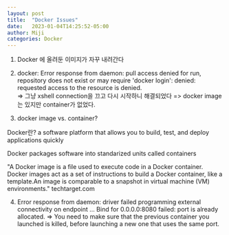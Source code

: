 ```yaml
---
layout: post
title:  "Docker Issues"
date:   2023-01-04T14:25:52-05:00
author: Miji
categories: Docker
---
```


1. Docker 에 올려둔 이미지가 자꾸 내려간다

2. docker: Error response from daemon: pull access denied for run, repository does not exist or may require 'docker login': denied: requested access to the resource is denied.
   <br>
   => 그냥 xshell connection을 끄고 다시 시작하니 해결되었다 
  => docker image는 있지만 container가 없었다. 
3. docker image vs. container?

  Docker란? 
    a software platform that allows you to build, test, and deploy applications quickly

  Docker packages software into standarized units called containers

  "A Docker image is a file used to execute code in a Docker container. Docker images act as a set of instructions to build a Docker container, like a template.An image is comparable to a snapshot in virtual machine (VM) environments."
  techtarget.com

4. Error response from daemon: driver failed programming external connectivity on endpoint ... Bind for 0.0.0.0:8080 failed: port is already allocated.
=> You need to make sure that the previous container you launched is killed, before launching a new one that uses the same port.



